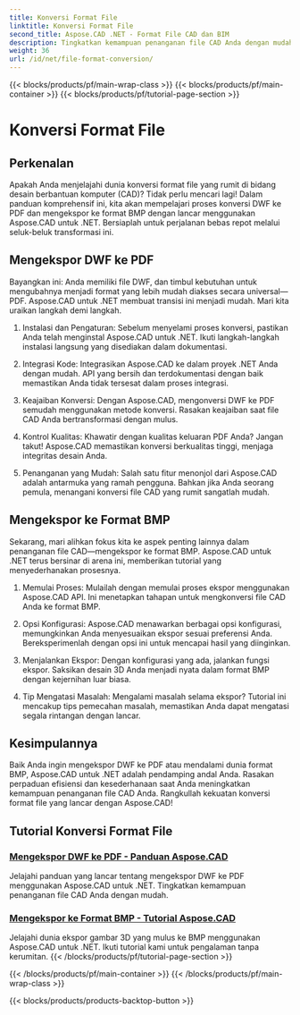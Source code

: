 ```yaml
---
title: Konversi Format File
linktitle: Konversi Format File
second_title: Aspose.CAD .NET - Format File CAD dan BIM
description: Tingkatkan kemampuan penanganan file CAD Anda dengan mudah dengan Aspose.CAD untuk .NET. Jelajahi tutorial tentang mengekspor DWF ke PDF dan mengekspor gambar 3D ke format BMP.
weight: 36
url: /id/net/file-format-conversion/
---
```


{{< blocks/products/pf/main-wrap-class >}}
{{< blocks/products/pf/main-container >}}
{{< blocks/products/pf/tutorial-page-section >}}

# Konversi Format File


## Perkenalan

Apakah Anda menjelajahi dunia konversi format file yang rumit di bidang desain berbantuan komputer (CAD)? Tidak perlu mencari lagi! Dalam panduan komprehensif ini, kita akan mempelajari proses konversi DWF ke PDF dan mengekspor ke format BMP dengan lancar menggunakan Aspose.CAD untuk .NET. Bersiaplah untuk perjalanan bebas repot melalui seluk-beluk transformasi ini.

## Mengekspor DWF ke PDF

Bayangkan ini: Anda memiliki file DWF, dan timbul kebutuhan untuk mengubahnya menjadi format yang lebih mudah diakses secara universal—PDF. Aspose.CAD untuk .NET membuat transisi ini menjadi mudah. Mari kita uraikan langkah demi langkah.

1. Instalasi dan Pengaturan: Sebelum menyelami proses konversi, pastikan Anda telah menginstal Aspose.CAD untuk .NET. Ikuti langkah-langkah instalasi langsung yang disediakan dalam dokumentasi.

2. Integrasi Kode: Integrasikan Aspose.CAD ke dalam proyek .NET Anda dengan mudah. API yang bersih dan terdokumentasi dengan baik memastikan Anda tidak tersesat dalam proses integrasi.

3. Keajaiban Konversi: Dengan Aspose.CAD, mengonversi DWF ke PDF semudah menggunakan metode konversi. Rasakan keajaiban saat file CAD Anda bertransformasi dengan mulus.

4. Kontrol Kualitas: Khawatir dengan kualitas keluaran PDF Anda? Jangan takut! Aspose.CAD memastikan konversi berkualitas tinggi, menjaga integritas desain Anda.

5. Penanganan yang Mudah: Salah satu fitur menonjol dari Aspose.CAD adalah antarmuka yang ramah pengguna. Bahkan jika Anda seorang pemula, menangani konversi file CAD yang rumit sangatlah mudah.

## Mengekspor ke Format BMP

Sekarang, mari alihkan fokus kita ke aspek penting lainnya dalam penanganan file CAD—mengekspor ke format BMP. Aspose.CAD untuk .NET terus bersinar di arena ini, memberikan tutorial yang menyederhanakan prosesnya.

1. Memulai Proses: Mulailah dengan memulai proses ekspor menggunakan Aspose.CAD API. Ini menetapkan tahapan untuk mengkonversi file CAD Anda ke format BMP.

2. Opsi Konfigurasi: Aspose.CAD menawarkan berbagai opsi konfigurasi, memungkinkan Anda menyesuaikan ekspor sesuai preferensi Anda. Bereksperimenlah dengan opsi ini untuk mencapai hasil yang diinginkan.

3. Menjalankan Ekspor: Dengan konfigurasi yang ada, jalankan fungsi ekspor. Saksikan desain 3D Anda menjadi nyata dalam format BMP dengan kejernihan luar biasa.

4. Tip Mengatasi Masalah: Mengalami masalah selama ekspor? Tutorial ini mencakup tips pemecahan masalah, memastikan Anda dapat mengatasi segala rintangan dengan lancar.

## Kesimpulannya

Baik Anda ingin mengekspor DWF ke PDF atau mendalami dunia format BMP, Aspose.CAD untuk .NET adalah pendamping andal Anda. Rasakan perpaduan efisiensi dan kesederhanaan saat Anda meningkatkan kemampuan penanganan file CAD Anda. Rangkullah kekuatan konversi format file yang lancar dengan Aspose.CAD!
## Tutorial Konversi Format File
### [Mengekspor DWF ke PDF - Panduan Aspose.CAD](./exporting-dwf-to-pdf/)
Jelajahi panduan yang lancar tentang mengekspor DWF ke PDF menggunakan Aspose.CAD untuk .NET. Tingkatkan kemampuan penanganan file CAD Anda dengan mudah.
### [Mengekspor ke Format BMP - Tutorial Aspose.CAD](./exporting-to-bmp-format/)
Jelajahi dunia ekspor gambar 3D yang mulus ke BMP menggunakan Aspose.CAD untuk .NET. Ikuti tutorial kami untuk pengalaman tanpa kerumitan.
{{< /blocks/products/pf/tutorial-page-section >}}

{{< /blocks/products/pf/main-container >}}
{{< /blocks/products/pf/main-wrap-class >}}

{{< blocks/products/products-backtop-button >}}
